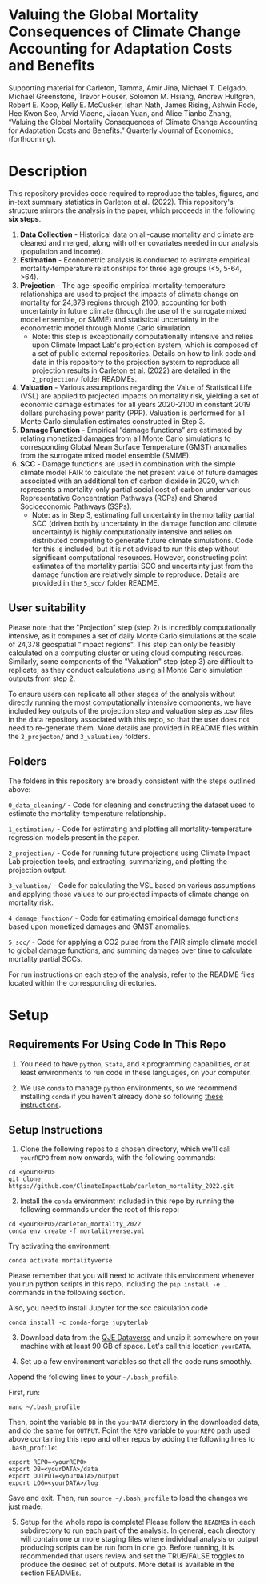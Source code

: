 # Valuing the Global Mortality Consequences of Climate Change Accounting for Adaptation Costs and Benefits

Supporting material for Carleton, Tamma, Amir Jina, Michael T. Delgado, Michael Greenstone, Trevor Houser, Solomon M. Hsiang, Andrew Hultgren, Robert E. Kopp, Kelly E. McCusker, Ishan Nath, James Rising, Ashwin Rode, Hee Kwon Seo, Arvid Viaene, Jiacan Yuan, and Alice Tianbo Zhang, “Valuing the Global Mortality Consequences of Climate Change Accounting for Adaptation Costs and Benefits.” Quarterly Journal of Economics, (forthcoming).

# Description

This repository provides code required to reproduce the tables, figures, and in-text summary statistics in Carleton et al. (2022). This repository's structure mirrors the analysis in the paper, which proceeds in the following **six steps**. 

1. **Data Collection** - Historical data on all-cause mortality and climate are cleaned and merged, along with other covariates needed in our analysis (population and income). 
2. **Estimation** - Econometric analysis is conducted to estimate empirical mortality-temperature relationships for three age groups (<5, 5-64, >64). 
3. **Projection** - The age-specific empirical mortality-temperature relationships are used to project the impacts of climate change on mortality for 24,378 regions through 2100, accounting for both uncertainty in future climate (through the use of the surrogate mixed model ensemble, or SMME) and statistical uncertainty in the econometric model through Monte Carlo simulation.  
    * Note: this step is exceptionally computationally intensive and relies upon Climate Impact Lab's projection system, which is composed of a set of public external repositories. Details on how to link code and data in this repository to the projection system to reproduce all projection results in Carleton et al. (2022) are detailed in the `2_projection/` folder READMEs. 
4. **Valuation** - Various assumptions regarding the Value of Statistical Life (VSL) are applied to projected impacts on mortality risk, yielding a set of economic damage estimates for all years 2020-2100 in constant 2019 dollars purchasing power parity (PPP). Valuation is performed for all Monte Carlo simulation estimates constructed in Step 3.
5. **Damage Function** - Empirical “damage functions” are estimated by relating monetized damages from all Monte Carlo simulations to corresponding Global Mean Surface Temperature (GMST) anomalies from the surrogate mixed model ensemble (SMME).
6. **SCC** - Damage functions are used in combination with the simple climate model FAIR to calculate the net present value of future damages associated with an additional ton of carbon dioxide in 2020, which represents a mortality-only partial social cost of carbon under various Representative Concentration Pathways (RCPs) and Shared Socioeconomic Pathways (SSPs).
    * Note: as in Step 3, estimating full uncertainty in the mortality partial SCC (driven both by uncertainty in the damage function and climate uncertainty) is highly computationally intensive and relies on distributed computing to generate future climate simulations. Code for this is included, but it is not advised to run this step without significant computational resources. However, constructing point estimates of the mortality partial SCC and uncertainty just from the damage function are relatively simple to reproduce. Details are provided in the `5_scc/` folder README. 

## User suitability 

Please note that the "Projection" step (step 2) is incredibly computationally intensive, as it computes a set of daily Monte Carlo simulations at the scale of 24,378 geospatial "impact regions". This step can only be feasibly calculated on a computing cluster or using cloud computing resources. Similarly, some components of the "Valuation" step (step 3) are difficult to replicate, as they conduct calculations using all Monte Carlo simulation outputs from step 2.  

To ensure users can replicate all other stages of the analysis without directly running the most computationally intensive components, we have included key outputs of the projection step and valuation step as .csv files in the data repository associated with this repo, so that the user does not need to re-generate them. More details are provided in README files within the `2_projecton/` and `3_valuation/` folders.

## Folders

The folders in this repository are broadly consistent with the steps outlined above:

`0_data_cleaning/` - Code for cleaning and constructing the dataset used to estimate the mortality-temperature relationship.

`1_estimation/` - Code for estimating and plotting all mortality-temperature regression models present in the paper.

`2_projection/` - Code for running future projections using Climate Impact Lab projection tools, and extracting, summarizing, and plotting the projection output.

`3_valuation/` - Code for calculating the VSL based on various assumptions and applying those values to our projected impacts of climate change on mortality risk.

`4_damage_function/` - Code for estimating empirical damage functions based upon monetized damages and GMST anomalies.

`5_scc/` - Code for applying a CO2 pulse from the FAIR simple climate model to global damage functions, and summing damages over time to calculate mortality partial SCCs.

For run instructions on each step of the analysis, refer to the README files located within the corresponding directories.

# Setup

## Requirements For Using Code In This Repo

1. You need to have `python`, `Stata`, and `R` programming capabilities, or at least environments to run code in these languages, on your computer. 

2. We use `conda` to manage `python` environments, so we recommend installing `conda` if you haven't already done so following [these instructions](https://docs.conda.io/projects/conda/en/latest/user-guide/install/macos.html). 

## Setup Instructions

1. Clone the following repos to a chosen directory, which we'll call `yourREPO` from now onwards, with the following commands: 
```
cd <yourREPO>
git clone https://github.com/ClimateImpactLab/carleton_mortality_2022.git
```

2. Install the `conda` environment included in this repo by running the following commands under the root of this repo:

```
cd <yourREPO>/carleton_mortality_2022
conda env create -f mortalityverse.yml
```

Try activating the environment:
```
conda activate mortalityverse
```
Please remember that you will need to activate this environment whenever you run python scripts in this repo, including the `pip install -e .` commands in the following section.

Also, you need to install Jupyter for the scc calculation code
```
conda install -c conda-forge jupyterlab
```

3. Download data from the [QJE Dataverse](https://dataverse.harvard.edu/dataverse/qje) and unzip it somewhere on your machine with at least 90 GB of space. Let's call this location `yourDATA`.

4. Set up a few environment variables so that all the code runs smoothly.

Append the following lines to your `~/.bash_profile`.

First, run:
```
nano ~/.bash_profile

```

Then, point the variable `DB` in the `yourDATA` dierctory in the downloaded data, and do the same for `OUTPUT`. Point the `REPO` variable to `yourREPO` path used above containing this repo and other repos by adding the following lines to `.bash_profile`:

```
export REPO=<yourREPO>
export DB=<yourDATA>/data
export OUTPUT=<yourDATA>/output
export LOG=<yourDATA>/log

```
Save and exit. 
Then, run `source ~/.bash_profile` to load the changes we just made.

5. Setup for the whole repo is complete! Please follow the `README`s in each subdirectory to run each part of the analysis. In general, each directory will contain one or more staging files where individual analysis or output producing scripts can be run from in one go. Before running, it is recommended that users review and set the TRUE/FALSE toggles to produce the desired set of outputs. More detail is available in the section READMEs. 
